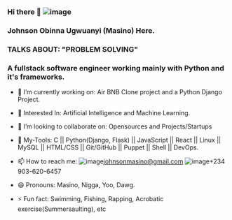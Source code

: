 ### Hi there 👋   ![image](https://github.com/JohnsonMasino/JohnsonMasino/assets/117756339/9a02b62d-0074-46a5-879d-fbb80ecd9fa0)
### Johnson Obinna Ugwuanyi (Masino) Here.
### TALKS ABOUT: "PROBLEM SOLVING"

### A fullstack software engineer working mainly with Python and it's frameworks.
- 🔭 I’m currently working on: Air BNB Clone project and a Python Django Project.
- 🌱 Interested In: Artificial Intelligence and Machine Learning.
  
- 👯 I’m looking to collaborate on: Opensources and Projects/Startups
- 💬 My-Tools: C || Python(Django, Flask) || JavaScript || React || Linux || MySQL || HTML/CSS || Git/GitHub || Puppet || Shell || DevOps.
- 📫 How to reach me: ![image](https://github.com/JohnsonMasino/JohnsonMasino/assets/117756339/cf2b0525-b1a6-4f1d-a6c8-03802ced9e1d)johnsonmasino@gmail.com ![image](https://github.com/JohnsonMasino/JohnsonMasino/assets/117756339/c148e3cd-d6a2-4db6-8bd7-b292d07ec944)+234 903-620-6457
- 😄 Pronouns: Masino, Nigga, Yoo, Dawg.
- ⚡ Fun fact: Swimming, Fishing, Rapping, Acrobatic exercise(Summersaulting), etc
